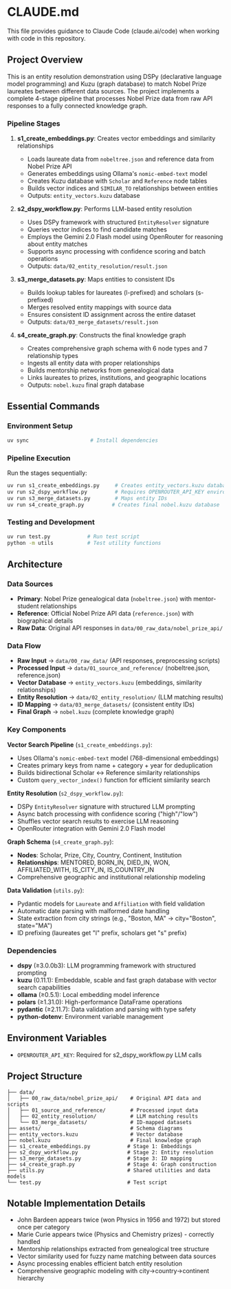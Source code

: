 # CLAUDE.md

This file provides guidance to Claude Code (claude.ai/code) when working with code in this repository.

## Project Overview

This is an entity resolution demonstration using DSPy (declarative language model programming) and Kuzu (graph database) to match Nobel Prize laureates between different data sources. The project implements a complete 4-stage pipeline that processes Nobel Prize data from raw API responses to a fully connected knowledge graph.

### Pipeline Stages

1. **s1_create_embeddings.py**: Creates vector embeddings and similarity relationships
   - Loads laureate data from `nobeltree.json` and reference data from Nobel Prize API
   - Generates embeddings using Ollama's `nomic-embed-text` model  
   - Creates Kuzu database with `Scholar` and `Reference` node tables
   - Builds vector indices and `SIMILAR_TO` relationships between entities
   - Outputs: `entity_vectors.kuzu` database

2. **s2_dspy_workflow.py**: Performs LLM-based entity resolution
   - Uses DSPy framework with structured `EntityResolver` signature
   - Queries vector indices to find candidate matches
   - Employs the Gemini 2.0 Flash model using OpenRouter for reasoning about entity matches
   - Supports async processing with confidence scoring and batch operations
   - Outputs: `data/02_entity_resolution/result.json`

3. **s3_merge_datasets.py**: Maps entities to consistent IDs 
   - Builds lookup tables for laureates (l-prefixed) and scholars (s-prefixed)
   - Merges resolved entity mappings with source data
   - Ensures consistent ID assignment across the entire dataset
   - Outputs: `data/03_merge_datasets/result.json`

4. **s4_create_graph.py**: Constructs the final knowledge graph
   - Creates comprehensive graph schema with 6 node types and 7 relationship types
   - Ingests all entity data with proper relationships
   - Builds mentorship networks from genealogical data
   - Links laureates to prizes, institutions, and geographic locations
   - Outputs: `nobel.kuzu` final graph database

## Essential Commands

### Environment Setup
```bash
uv sync                    # Install dependencies
```

### Pipeline Execution
Run the stages sequentially:
```bash
uv run s1_create_embeddings.py     # Creates entity_vectors.kuzu database
uv run s2_dspy_workflow.py         # Requires OPENROUTER_API_KEY environment variable  
uv run s3_merge_datasets.py        # Maps entity IDs
uv run s4_create_graph.py         # Creates final nobel.kuzu database
```

### Testing and Development
```bash
uv run test.py            # Run test script
python -m utils           # Test utility functions
```

## Architecture

### Data Sources
- **Primary**: Nobel Prize genealogical data (`nobeltree.json`) with mentor-student relationships
- **Reference**: Official Nobel Prize API data (`reference.json`) with biographical details
- **Raw Data**: Original API responses in `data/00_raw_data/nobel_prize_api/`

### Data Flow
- **Raw Input** → `data/00_raw_data/` (API responses, preprocessing scripts)
- **Processed Input** → `data/01_source_and_reference/` (nobeltree.json, reference.json)
- **Vector Database** → `entity_vectors.kuzu` (embeddings, similarity relationships)
- **Entity Resolution** → `data/02_entity_resolution/` (LLM matching results)
- **ID Mapping** → `data/03_merge_datasets/` (consistent entity IDs)
- **Final Graph** → `nobel.kuzu` (complete knowledge graph)

### Key Components

**Vector Search Pipeline** (`s1_create_embeddings.py`):
- Uses Ollama's `nomic-embed-text` model (768-dimensional embeddings)
- Creates primary keys from name + category + year for deduplication
- Builds bidirectional Scholar ↔ Reference similarity relationships
- Custom `query_vector_index()` function for efficient similarity search

**Entity Resolution** (`s2_dspy_workflow.py`):
- DSPy `EntityResolver` signature with structured LLM prompting
- Async batch processing with confidence scoring ("high"/"low")
- Shuffles vector search results to exercise LLM reasoning
- OpenRouter integration with Gemini 2.0 Flash model

**Graph Schema** (`s4_create_graph.py`):
- **Nodes**: Scholar, Prize, City, Country, Continent, Institution
- **Relationships**: MENTORED, BORN_IN, DIED_IN, WON, AFFILIATED_WITH, IS_CITY_IN, IS_COUNTRY_IN
- Comprehensive geographic and institutional relationship modeling

**Data Validation** (`utils.py`):
- Pydantic models for `Laureate` and `Affiliation` with field validation
- Automatic date parsing with malformed date handling
- State extraction from city strings (e.g., "Boston, MA" → city="Boston", state="MA")
- ID prefixing (laureates get "l" prefix, scholars get "s" prefix)

### Dependencies
- **dspy** (≥3.0.0b3): LLM programming framework with structured prompting
- **kuzu** (0.11.1): Embeddable, scable and fast graph database with vector search capabilities
- **ollama** (≥0.5.1): Local embedding model inference
- **polars** (≥1.31.0): High-performance DataFrame operations
- **pydantic** (≥2.11.7): Data validation and parsing with type safety
- **python-dotenv**: Environment variable management

## Environment Variables
- `OPENROUTER_API_KEY`: Required for s2_dspy_workflow.py LLM calls

## Project Structure
```
├── data/
│   ├── 00_raw_data/nobel_prize_api/    # Original API data and scripts
│   ├── 01_source_and_reference/        # Processed input data
│   ├── 02_entity_resolution/           # LLM matching results  
│   └── 03_merge_datasets/              # ID-mapped datasets
├── assets/                             # Schema diagrams
├── entity_vectors.kuzu                 # Vector database
├── nobel.kuzu                          # Final knowledge graph
├── s1_create_embeddings.py            # Stage 1: Embeddings
├── s2_dspy_workflow.py                # Stage 2: Entity resolution
├── s3_merge_datasets.py               # Stage 3: ID mapping
├── s4_create_graph.py                 # Stage 4: Graph construction
├── utils.py                           # Shared utilities and data models
└── test.py                            # Test script
```

## Notable Implementation Details
- John Bardeen appears twice (won Physics in 1956 and 1972) but stored once per category
- Marie Curie appears twice (Physics and Chemistry prizes) - correctly handled
- Mentorship relationships extracted from genealogical tree structure
- Vector similarity used for fuzzy name matching between data sources
- Async processing enables efficient batch entity resolution
- Comprehensive geographic modeling with city→country→continent hierarchy